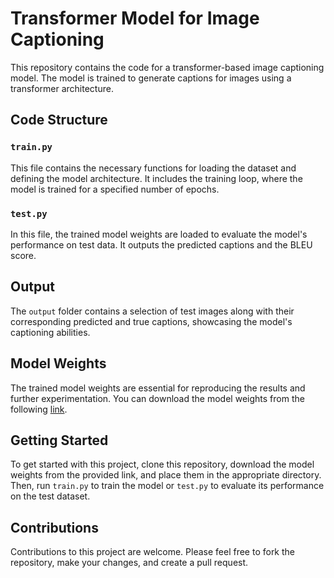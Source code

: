 # Transformer Model for Image Captioning

This repository contains the code for a transformer-based image captioning model. The model is trained to generate captions for images using a transformer architecture.

## Code Structure

### `train.py`

This file contains the necessary functions for loading the dataset and defining the model architecture. It includes the training loop, where the model is trained for a specified number of epochs.

### `test.py`

In this file, the trained model weights are loaded to evaluate the model's performance on test data. It outputs the predicted captions and the BLEU score.

## Output

The `output` folder contains a selection of test images along with their corresponding predicted and true captions, showcasing the model's captioning abilities.

## Model Weights

The trained model weights are essential for reproducing the results and further experimentation. You can download the model weights from the following [link](https://drive.google.com/drive/folders/1PUL22-bBybSM2iLgBmiwFQWF7sjJa_tk?usp=sharing).

## Getting Started

To get started with this project, clone this repository, download the model weights from the provided link, and place them in the appropriate directory. Then, run `train.py` to train the model or `test.py` to evaluate its performance on the test dataset.

## Contributions

Contributions to this project are welcome. Please feel free to fork the repository, make your changes, and create a pull request.


